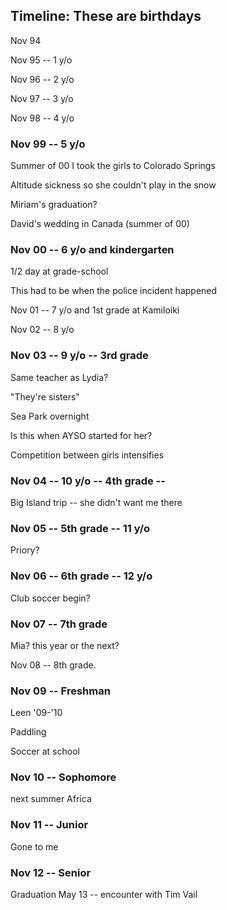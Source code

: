 ## Timeline: These are birthdays

Nov 94

Nov 95 -- 1 y/o

Nov 96 -- 2 y/o

Nov 97 -- 3 y/o

Nov 98 -- 4 y/o

### Nov 99 -- 5 y/o

Summer of 00 I took the girls to Colorado Springs

Altitude sickness so she couldn't play in the snow

Miriam's graduation?

David's wedding in Canada (summer of 00)

### Nov 00 -- 6 y/o and kindergarten

1/2 day at grade-school

This had to be when the police incident happened

Nov 01 -- 7 y/o and 1st grade at Kamiloiki

Nov 02 -- 8 y/o

### Nov 03 -- 9 y/o -- 3rd grade

Same teacher as Lydia?

"They're sisters"

Sea Park overnight

Is this when AYSO started for her?

Competition between girls intensifies

### Nov 04 -- 10 y/o -- 4th grade --

Big Island trip -- she didn't want me there

### Nov 05 --  5th grade -- 11 y/o

Priory?

### Nov 06 -- 6th grade -- 12 y/o

Club soccer begin?

### Nov 07 -- 7th grade

Mia? this year or the next?

Nov 08 -- 8th grade.

### Nov 09 -- Freshman

Leen '09-'10

Paddling

Soccer at school

### Nov 10 -- Sophomore

next summer Africa

### Nov 11 -- Junior

Gone to me

### Nov 12 -- Senior

Graduation May 13 -- encounter with Tim Vail
